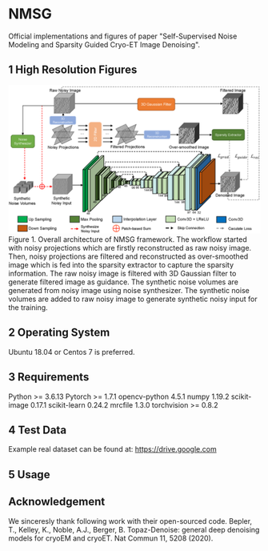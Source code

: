 # NMSG
Official implementations and figures of paper "Self-Supervised Noise Modeling and Sparsity Guided Cryo-ET Image Denoising".
<br>
## 1 High Resolution Figures
![Overall architecture](./Figure1.png)
<br>
Figure 1. Overall architecture of NMSG framework. The workflow started with noisy projections which are firstly reconstructed as raw noisy image. Then, noisy projections are filtered and reconstructed as over-smoothed image which is fed into the sparsity extractor to capture the sparsity information. The raw noisy image is filtered with 3D Gaussian filter to generate filtered image as guidance. The synthetic noise volumes are generated from noisy image using noise synthesizer. The synthetic noise volumes are added to raw noisy image to generate synthetic noisy input for the training.
## 2 Operating System
Ubuntu 18.04 or Centos 7 is preferred.
## 3 Requirements
Python >= 3.6.13
Pytorch >= 1.7.1
opencv-python 4.5.1
numpy 1.19.2
scikit-image 0.17.1
scikit-learn 0.24.2
mrcfile 1.3.0
torchvision >= 0.8.2
## 4 Test Data
Example real dataset can be found at:
https://drive.google.com
## 5 Usage
## Acknowledgement
We sinceresly thank following work with their open-sourced code.
Bepler, T., Kelley, K., Noble, A.J., Berger, B. Topaz-Denoise: general deep denoising models for cryoEM and cryoET. Nat Commun 11, 5208 (2020).
